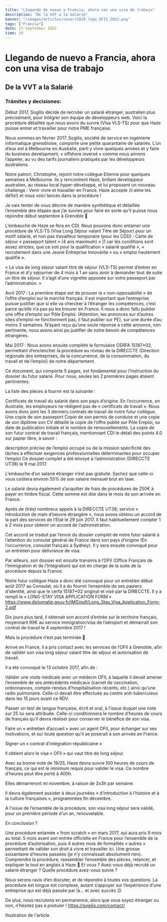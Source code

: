 ```yaml
---
title: "Llegando de nuevo a Francia, ahora con una visa de trabajo"
description: "De la VVT a la Salarié"
banner: "/images/articles/cover/CD29_logo_OFII_2022.png"
tags: ["Francia"]
date: 13 September 2022
time: 10
---
```


# Llegando de nuevo a Francia, ahora con una visa de trabajo
## De la VVT a la Salarié

### Trámites y decisiones:

Début 2017, Sogilis décide de recruter un salarié étranger, australien plus précisément, pour intégrer son équipe de développeurs web. Voici la procédure détaillée que nous avons du suivre (Visa VLS-TS) pour que Haze puisse entrer et travailler pour notre PME française.

Nous sommes en février 2017. Sogilis, société de service en ingénierie informatique grenobloise, comporte une petite quarantaine de salariés. L’un d’eux est à Melbourne en Australie, parti y vivre quelques années et y faire du business development, « offshore inversé » comme nous aimons l’appeler, au vu des tarifs journaliers pratiqués par les développeurs australiens.

Notre patron, Christophe, rejoint notre collègue Etienne pour quelques semaines à Melbourne. Ils y rencontrent Haze, brillant développeur australien, au réseau local hyper-développé, et lui proposent un nouveau challenge : Venir vivre et travailler en France. Haze accepte (il aime les défis!) et nous voici lancés dans la procédure !

Je vais tenter de vous décrire de manière synthétique et détaillée l’ensemble des étapes que j’ai suivies pour faire en sorte qu’il puisse nous rejoindre début septembre à Grenoble 🙂

L’embauche de Haze se fera en CDI. Nous pouvons donc entamer une procédure de VLS-TS (Visa Long Séjour valant Titre de Séjour) pour un motif salarié, et non pas travailleur temporaire (pour les CDD) : Carte de séjour « passeport talent » (4 ans maximum) « ]1  car les conditions sont assez strictes, que ce soit pour la qualification « salarié qualifié », « recrutement dans une Jeune Entreprise Innovante » ou « emploi hautement qualifié ».

« Le visa de long séjour valant titre de séjour (VLS-TS) permet d’entrer en France et d’y séjourner de 4 mois à 1 an sans avoir à demander tout de suite un titre de séjour. Il s’agit d’une vignette apposée sur votre passeport par l’administration. »



Avril 2017 : La première étape est de prouver la « non-opposabilité » de l’offre d’emploi sur le marché français. Il est important que l’entreprise puisse justifier que si elle va chercher à l’étranger les compétences, c’est parce qu’elle n’a pas pu les trouver en France. Il nous a donc fallu publier une offre d’emploi sur Pôle Emploi. (Attention, les annonces sur d’autres sites d’emploi ne fonctionnent pas, il faut publier sur PE), sur une durée d’au moins 3 semaines. N’ayant reçu qu’une seule réponse à cette annonce, non pertinente, nous avons ainsi pu justifier de notre besoin de compétences étrangères.



Mai 2017 : Nous avons ensuite complété le formulaire CERFA 15187*02, permettant d’enclencher la procédure au niveau de la DIRECCTE (Direction régionale des entreprises, de la concurrence, de la consommation, du travail et de l’emploi) de notre département.



Ce document, qui comporte 5 pages, est fondamental pour l’instruction du dossier du futur salarié. Pour nous, seules les 2 premières pages étaient pertinentes.

La liste des pièces à fournir est la suivante :

Certificats de travail du salarié dans son pays d’origine. En l’occurrence, en Australie, les employeurs ne rédigent pas de « certificats de travail ». Nous avons donc joint les 3 derniers contrats de travail de notre futur collègue.
Une copie de son passeport
Copie de son permis de conduire
et une copie de son diplôme
son CV détaillé
la copie de l’offre publié sur Pôle Emploi, sa date de publication initiale et le nombre de renouvellements.
La copie de son futur contrat de travail français, mentionnant CDI
le détail des points 4.0 sur papier libre, à savoir :

description précise de l’emploi occupé ou de la mission
spécificité des tâches à effectuer
exigences professionnelles déterminantes pour occuper l’emploi
Ce dossier complet a été envoyé à l’administration (DIRECCTE UT38) le 9 mai 2017.

L’embauche d’un salarié étranger n’est pas gratuite. Sachez que celle-ci vous coûtera environ 55% de son salaire mensuel brut en taxe.

Le salarié devra également s’acquitter de frais de procédures de 250€ à payer en timbre fiscal. Cette somme est dûe dans le mois de son arrivée en France.

Après de (très) nombreux appels à la DIRECCTE UT38; service « introduction de main d’oeuvre étrangère », nous avons obtenu un accord de la part des services de l’Etat le 29 juin 2017. Il faut habituellement compter 1 à 2 mois pour obtenir un accord de l’administration.

Cet accord se traduit par l’envoi du dossier complet de notre futur salarié à l’attention du consulat général de France dans son pays d’origine (En l’occurrence, consulat français à Sydney). Il y sera ensuite convoqué pour un entretien pour délivrance de visa.

Par ailleurs, son dossier est ensuite transmis à l’OFII (Office Français de l’Immigration et de l’Intégration) qui est en charge de la suite de la procédure depuis la France.

Notre futur collègue Haze a donc été convoqué pour un entretien début août 2017 au Consulat, où il a du fournir l’ensemble de ses papiers d’identité, ainsi que le cerfa 15187*02 original et visé par la DIRECCTE. Il y a rempli le « LONG-STAY VISA APPLICATION FORM » https://www.diplomatie.gouv.fr/IMG/pdf/Long_Stay_Visa_Application_Form-2.pdf

Dix jours plus tard, il obtenait son accord d’entrée sur le territoire français, moyennant 99€ au service immigration/visa de l’aéroport et démarrait son contrat de travail le 4 septembre 2017 !



Mais la procédure n’est pas terminée 🙂

Arrivé en France, il a pris contact avec les services de l’OFII à Grenoble, afin de valider son visa long séjour valant titre de séjour et autorisation de travail.

Il a été convoqué le 13 octobre 2017, afin de :

Valider une visite médicale avec un médecin OFII, à laquelle il devait amener l’ensemble de ses antécédents médicaux (carnet de vaccination, ordonnances, compte-rendus d’hospitalisation récents, etc.) ainsi qu’une radio pulmonaire. Celle-ci devait être effectuée au centre anti-tuberculeux dans les 15 jours avant ce RDV.

Passer un test de langue française, écrit et oral, à l’issue duquel une note sur 25 lui sera attribuée. Celle-ci conditionnera le nombre d’heures de cours de français qu’il devra réaliser pour conserver le bénéfice de son visa.

Faire un « entretien d’accueil » avec un agent OFII, pour échanger sur ses motivations, et sur toute question qu’il se poserait à son arrivée en France.

Signer un « contrat d’intégration républicaine »



Il obtient alors le visa « OFII » qui vaut titre de long séjour.



Avec sa bonne note de 19/25, Haze devra suivre 100 heures de cours de français, ce qui est le minimum requis pour valider le visa. Ce nombre d’heures peut être porté à 400h.

Elles démarreront mi novembre, à raison de 2x3h par semaine.

Il devra également assister à deux journées « d’introduction à l’histoire et à la culture françaises », programmées fin décembre.

A l’issue de l’ensemble de la procédure, son visa long séjour sera validé, pour un première période d’un an, renouvelable.

En conclusion ?

Une procédure entamée « from scratch » en mars 2017, qui aura pris 9 mois au total. 5 mois avant son entrée officielle en France pour l’ensemble de la procédure d’autorisation, puis 4 autres mois de formalités « autres » permettant de valider son droit à vivre et travailler ici.
Une grosse soixantaine d’heures passées (je n’y connaissait absolument rien). Comprendre la procédure, rassembler l’ensemble des pièces, relancer, et expliquer le tout en anglais à Haze 🙂
Et vous ? Avez-vous déjà recruté un salarié étranger ? Quelle procédure avez-vous suivie ?

Nous serons ravis d’en discuter, et de répondre à toutes vos questions. La procédure est longue est complexe, autant s’appuyer sur l’expérience d’une entreprise qui est déjà passée par là… et avec succès 😉

De plus, nous recrutons en permanence, alors que vous soyez étranger ou non, n’hésitez pas à postuler ! https://sogilis.com/contact/

Illustration de l'article